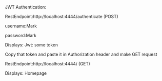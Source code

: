 JWT Authentication:

RestEndpoint:http://localhost:4444/authenticate  (POST)

username:Mark

password:Mark

Displays: 
Jwt: some token

Copy that token and paste it in Authorization header and make GET request

RestEndpoint:http://localhost:4444/ (GET)
  
Displays: Homepage
  
